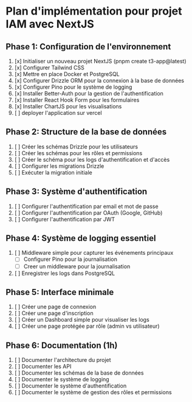 # Plan d'implémentation pour projet IAM avec NextJS
## Phase 1: Configuration de l'environnement
1. [x] Initialiser un nouveau projet NextJS (pnpm create t3-app@latest)
2. [x] Configurer Tailwind CSS
3. [x] Mettre en place Docker et PostgreSQL
4. [x] Configurer Drizzle ORM pour la connexion à la base de données
5. [x] Configurer Pino pour le système de logging
6. [x] Installer Better-Auth pour la gestion de l'authentification
7. [x] Installer React Hook Form pour les formulaires
8. [x] Installer ChartJS pour les visualisations
9. [ ] deployer l'application sur vercel

## Phase 2: Structure de la base de données
1. [ ] Créer les schémas Drizzle pour les utilisateurs
2. [ ] Créer les schémas pour les rôles et permissions
3. [ ] Créer le schéma pour les logs d'authentification et d'accès
4. [ ] Configurer les migrations Drizzle
5. [ ] Exécuter la migration initiale

## Phase 3: Système d'authentification
1. [ ] Configurer l'authentification par email et mot de passe
2. [ ] Configurer l'authentification par OAuth (Google, GitHub)
3. [ ] Configurer l'authentification par JWT

## Phase 4: Système de logging essentiel
1. [ ] Middleware simple pour capturer les événements principaux
   - [ ] Configurer Pino pour la journalisation
   - [ ] Creer un middleware pour la journalisation
2. [ ] Enregistrer les logs dans PostgreSQL

## Phase 5: Interface minimale
1. [ ] Créer une page de connexion
2. [ ] Créer une page d'inscription
3. [ ] Créer un Dashboard simple pour visualiser les logs
4. [ ] Créer une page protégée par rôle (admin vs utilisateur)

## Phase 6:  Documentation (1h)
1. [ ] Documenter l'architecture du projet
2. [ ] Documenter les API
3. [ ] Documenter les schémas de la base de données
4. [ ] Documenter le système de logging
5. [ ] Documenter le système d'authentification
6. [ ] Documenter le système de gestion des rôles et permissions